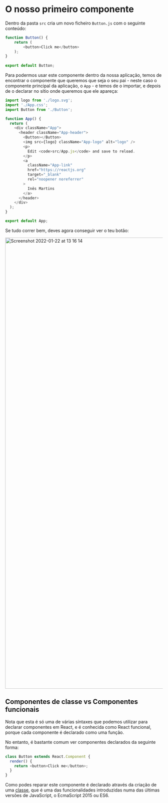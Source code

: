 # O nosso primeiro componente

Dentro da pasta `src` cria um novo ficheiro `Button.js` com o seguinte conteúdo:

```javascript
function Button() {
    return (
        <button>Click me</button>
    );
}
  
export default Button;
```

Para podermos usar este componente dentro da nossa aplicação, temos de encontrar o componente que queremos que seja o seu pai - neste caso o componente principal da aplicação, o `App` - e temos de o importar, e depois de o declarar no sítio onde queremos que ele apareça:

```javascript
import logo from './logo.svg';
import './App.css';
import Button from './Button';

function App() {
  return (
    <div className="App">
      <header className="App-header">
        <Button></Button>
        <img src={logo} className="App-logo" alt="logo" />
        <p>
          Edit <code>src/App.js</code> and save to reload.
        </p>
        <a
          className="App-link"
          href="https://reactjs.org"
          target="_blank"
          rel="noopener noreferrer"
        >
          Inês Martins
        </a>
      </header>
    </div>
  );
}

export default App;
```

Se tudo correr bem, deves agora conseguir ver o teu botão:

<img width="1440" alt="Screenshot 2022-01-22 at 13 16 14" src="https://user-images.githubusercontent.com/39055313/150640002-0b082461-551f-4b2d-a0fc-ec5593365ca0.png">

## Componentes de classe vs Componentes funcionais

Nota que esta é só uma de várias síntaxes que podemos utilizar para declarar componentes em React, e é conhecida como React funcional, porque cada componente é declarado como uma função.

No entanto, é bastante comum ver componentes declarados da seguinte forma:

```javascript
class Button extends React.Component {
  render() {
    return <button>Click me</button>;
  }
}
```

Como podes reparar este componente é declarado através da criação de uma [classe](https://developer.mozilla.org/en-US/docs/Web/JavaScript/Reference/Classes), que é uma das funcionalidades introduzidas numa das últimas versões de JavaScript, o EcmaScript 2015 ou ES6.
